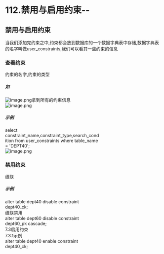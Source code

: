 # 112.禁用与启用约束--

<a name="WVwZ4"></a>
## 禁用与启用约束
当我们添加完约束之中,约束都会放到数据库的一个数据字典表中存储,数据字典表的名字叫做user_constraints,我们可以看其一些约束的信息
<a name="sd2HE"></a>
### 查看约束

约束的名字,约束的类型
<a name="JBn8X"></a>
##### 如
![image.png](https://cdn.nlark.com/yuque/0/2019/png/349894/1561100106037-5b3f2385-2e89-4f99-90cb-755fa2c88fcb.png#align=left&display=inline&height=22&name=image.png&originHeight=44&originWidth=517&size=21350&status=done&width=258.5)拿到所有的约束信息<br />![image.png](https://cdn.nlark.com/yuque/0/2019/png/349894/1561100371110-f8d3a8a6-81a3-4721-a6ea-23c5bc5a4f88.png#align=left&display=inline&height=33&name=image.png&originHeight=66&originWidth=922&size=39291&status=done&width=461)

<a name="Er0xr"></a>
##### 示例
select<br />constraint_name,constraint_type,search_cond<br />ition from user_constraints where table_name<br />= 'DEPT40';<br />![image.png](https://cdn.nlark.com/yuque/0/2019/png/349894/1561100455161-21fcb48a-3a21-4479-9e9e-1be89c8a1478.png#align=left&display=inline&height=63&name=image.png&originHeight=126&originWidth=980&size=79490&status=done&width=490)

<a name="KtZLY"></a>
### 禁用约束

级联
<a name="fSunR"></a>
##### 示例
alter table dept40 disable constraint<br />dept40_ck;<br />级联禁用<br />alter table dept60 disable constraint<br />dept60_pk cascade;<br />7.3启用约束<br />7.3.1示例<br />alter table dept40 enable constraint<br />dept40_ck;
